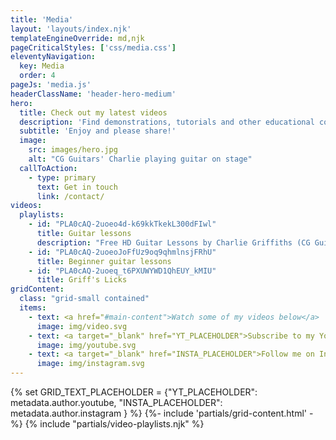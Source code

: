 ```yaml
---
title: 'Media'
layout: 'layouts/index.njk'
templateEngineOverride: md,njk
pageCriticalStyles: ['css/media.css']
eleventyNavigation:
  key: Media
  order: 4
pageJs: 'media.js'
headerClassName: 'header-hero-medium'
hero:
  title: Check out my latest videos
  description: 'Find demonstrations, tutorials and other educational content.'
  subtitle: 'Enjoy and please share!'
  image:
    src: images/hero.jpg
    alt: "CG Guitars' Charlie playing guitar on stage"
  callToAction:
    - type: primary
      text: Get in touch
      link: /contact/
videos:
  playlists:
    - id: "PLA0cAQ-2uoeo4d-k69kkTkekL300dFIwl"
      title: Guitar lessons
      description: "Free HD Guitar Lessons by Charlie Griffiths (CG Guitar)"
    - id: "PLA0cAQ-2uoeoJoFfUz9oq9qhmlnsjFRhU"
      title: Beginner guitar lessons
    - id: "PLA0cAQ-2uoeq_t6PXUWYWD1QhEUY_kMIU"
      title: Griff's Licks
gridContent:
  class: "grid-small contained"
  items:
    - text: <a href="#main-content">Watch some of my videos below</a>
      image: img/video.svg
    - text: <a target="_blank" href="YT_PLACEHOLDER">Subscribe to my YouTube channel</a>
      image: img/youtube.svg
    - text: <a target="_blank" href="INSTA_PLACEHOLDER">Follow me on Instagram</a>
      image: img/instagram.svg
---
```


{% set GRID_TEXT_PLACEHOLDER = {"YT_PLACEHOLDER": metadata.author.youtube, "INSTA_PLACEHOLDER": metadata.author.instagram } %}
{%- include 'partials/grid-content.html' -%}
{% include "partials/video-playlists.njk" %}

